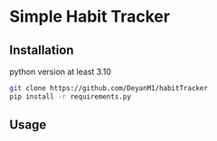 # Simple Habit Tracker

## Installation
python version at least 3.10
```bash
git clone https://github.com/DeyanM1/habitTracker
pip install -r requirements.py
```

## Usage
